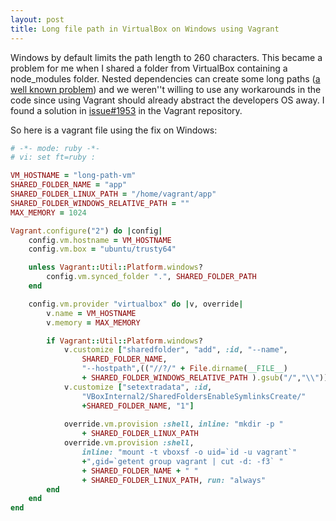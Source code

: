 ```yaml
---
layout: post
title: Long file path in VirtualBox on Windows using Vagrant
---
```


Windows by default limits the path length to 260 characters.
This became a problem for me when I shared a folder from VirtualBox containing a node_modules folder.
Nested dependencies can create some long paths ([a well known problem](https://github.com/joyent/node/issues/6960)) and we weren''t willing to use any workarounds in the code since using Vagrant should already abstract the developers OS away.
I found a solution in [issue#1953](https://github.com/mitchellh/vagrant/issues/1953) in the Vagrant repository.

So here is a vagrant file using the fix on Windows:

```ruby
# -*- mode: ruby -*-
# vi: set ft=ruby :

VM_HOSTNAME = "long-path-vm"
SHARED_FOLDER_NAME = "app"
SHARED_FOLDER_LINUX_PATH = "/home/vagrant/app"
SHARED_FOLDER_WINDOWS_RELATIVE_PATH = ""
MAX_MEMORY = 1024

Vagrant.configure("2") do |config|
    config.vm.hostname = VM_HOSTNAME
    config.vm.box = "ubuntu/trusty64"

    unless Vagrant::Util::Platform.windows?
        config.vm.synced_folder ".", SHARED_FOLDER_PATH
    end

    config.vm.provider "virtualbox" do |v, override|
        v.name = VM_HOSTNAME
        v.memory = MAX_MEMORY

        if Vagrant::Util::Platform.windows?
            v.customize ["sharedfolder", "add", :id, "--name",
                SHARED_FOLDER_NAME,
                "--hostpath",(("//?/" + File.dirname(__FILE__)
                + SHARED_FOLDER_WINDOWS_RELATIVE_PATH ).gsub("/","\\"))]
            v.customize ["setextradata", :id,
                "VBoxInternal2/SharedFoldersEnableSymlinksCreate/"
                +SHARED_FOLDER_NAME, "1"]
            
            override.vm.provision :shell, inline: "mkdir -p "
                + SHARED_FOLDER_LINUX_PATH
            override.vm.provision :shell,
                inline: "mount -t vboxsf -o uid=`id -u vagrant`"
                +",gid=`getent group vagrant | cut -d: -f3` "
                + SHARED_FOLDER_NAME + " "
                + SHARED_FOLDER_LINUX_PATH, run: "always"
        end
    end
end
```